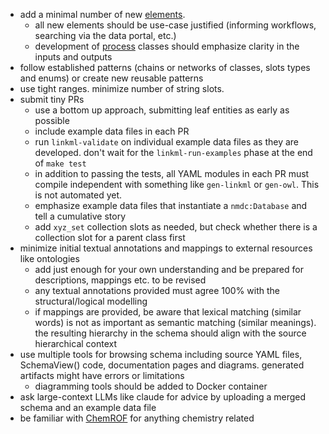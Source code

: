 - add a minimal number of new [elements](https://linkml.io/linkml-model/latest/docs/Definition/).
    - all new elements should be use-case justified (informing workflows, searching via the data portal, etc.)
    - development of [process](https://microbiomedata.github.io/berkeley-schema-fy24/PlannedProcess/) classes should
      emphasize clarity in the inputs and outputs
- follow established patterns (chains or networks of classes, slots types and enums) or create new reusable patterns
- use tight ranges. minimize number of string slots.
- submit tiny PRs
    - use a bottom up approach, submitting leaf entities as early as possible
    - include example data files in each PR
    - run `linkml-validate` on individual example data files as they are developed. don't wait for
      the `linkml-run-examples` phase at the end of `make test`
    - in addition to passing the tests, all YAML modules in each PR must compile independent with something
      like `gen-linkml` or `gen-owl`. This is not automated yet.
    - emphasize example data files that instantiate a `nmdc:Database` and tell a cumulative story
    - add `xyz_set` collection slots as needed, but check whether there is a collection slot for a parent class first
- minimize initial textual annotations and mappings to external resources like ontologies
    - add just enough for your own understanding and be prepared for descriptions, mappings etc. to be revised
    - any textual annotations provided must agree 100% with the structural/logical modelling
    - if mappings are provided, be aware that lexical matching (similar words) is not as important as semantic
      matching (similar meanings). the resulting hierarchy in the schema should align with the source hierarchical
      context
- use multiple tools for browsing schema including source YAML files, SchemaView() code, documentation pages and
  diagrams. generated artifacts might have errors or limitations
    - diagramming tools should be added to Docker container
- ask large-context LLMs like claude for advice by uploading a merged schema and an example data file
- be familiar with [ChemROF](https://chemkg.github.io/chemrof/) for anything chemistry related
